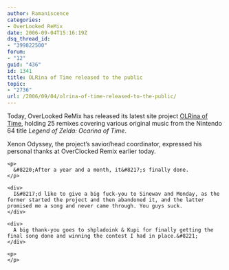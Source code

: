 ```yaml
---
author: Ramaniscence
categories:
- OverLooked ReMix
date: 2006-09-04T15:16:19Z
dsq_thread_id:
- "399822500"
forum:
- "12"
guid: "436"
id: 1341
title: OLRina of Time released to the public
topic:
- "2736"
url: /2006/09/04/olrina-of-time-released-to-the-public/
---
```


<div>
  Today, OverLooked ReMix has released its latest site project <a href="http://zelda64.olremix.org/" target="_self">OLRina of Time</a>, holding 25 remixes covering various original music from the Nintendo 64 title <em>Legend of Zelda: Ocarina of Time</em>.</p> 
  
  <p>
    Xenon Odyssey, the project&#8217;s savior/head coordinator, expressed his personal thanks at OverClocked Remix earlier today.</div> 
    
    <p>
      &#8220;After a year and a month, it&#8217;s finally done.
    </p>
    
    <div>
      I&#8217;d like to give a big fuck-you to Sinewav and Monday, as the former started the project and then abandoned it, and the latter promised me a song and never came through. You guys suck.
    </div>
    
    <div>
      A big thank-you goes to shpladoink & Kupi for finally getting the final song done and winning the contest I had in place.&#8221;
    </div>
    
    <p>
    </p>
